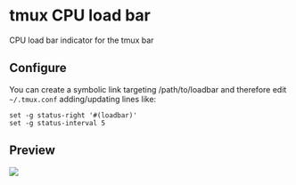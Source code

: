 # tmux CPU load bar
CPU load bar indicator for the tmux bar

## Configure
You can create a symbolic link targeting /path/to/loadbar and therefore edit `~/.tmux.conf` adding/updating lines like:
```
set -g status-right '#(loadbar)'
set -g status-interval 5
```

## Preview
<img src='https://i.imgur.com/d7FponM.png'>
